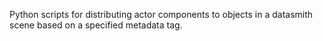 Python scripts for distributing actor components to objects in a datasmith scene based on a specified metadata tag.
